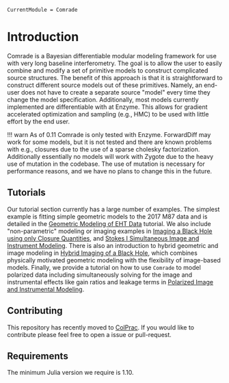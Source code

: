 ```@meta
CurrentModule = Comrade
```

# Introduction

Comrade is a Bayesian differentiable modular modeling framework for use with very long baseline interferometry.
The goal is to allow the user to easily combine and modify a set of primitive models
to construct complicated source structures. The benefit of this approach is that it is straightforward to construct different source models out of these primitives. Namely, an end-user does
not have to create a separate source "model" every time they
change the model specification. Additionally, most models currently implemented are differentiable with at Enzyme. This allows for gradient accelerated optimization and sampling (e.g., HMC) to be used with little
effort by the end user. 

!!! warn
    As of 0.11 Comrade is only tested with Enzyme. ForwardDiff may work for some
    models, but it is not tested and there are known problems with e.g., closures
    due to the use of a sparse cholesky factorization. Additionally essentially no
    models will work with Zygote due to the heavy use of mutation in the codebase.
    The use of mutation is necessary for performance reasons, and we have no plans
    to change this in the future.


## Tutorials

Our tutorial section currently has a large number of examples. The simplest example is fitting simple geometric models to the 2017 M87 data and is detailed in the [Geometric Modeling of EHT Data](@ref) tutorial. We also include "non-parametric" modeling or imaging examples in [Imaging a Black Hole using only Closure Quantities](@ref), and [Stokes I Simultaneous Image and Instrument Modeling](@ref). There is also an introduction to hybrid geometric and image modeling in [Hybrid Imaging of a Black Hole](@ref), which combines physically motivated geometric modeling with the flexibility of image-based models. Finally, we
provide a tutorial on how to use `Comrade` to model polarized data including simultaneously solving for 
the image and instrumental effects like gain ratios and leakage terms in [Polarized Image and Instrumental Modeling](@ref).



## Contributing

This repository has recently moved to [ColPrac](https://github.com/SciML/ColPrac). If you would like to contribute please feel free to open a issue or pull-request.

## Requirements

The minimum Julia version we require is 1.10.

